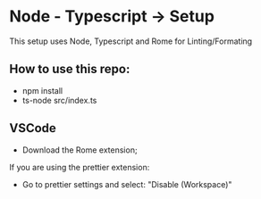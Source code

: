 # Node - Typescript -> Setup

This setup uses Node, Typescript and Rome for Linting/Formating

## How to use this repo:

- npm install
- ts-node src/index.ts

## VSCode

- Download the Rome extension;

If you are using the prettier extension:

- Go to prettier settings and select: "Disable (Workspace)"
